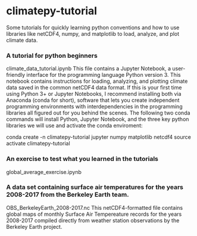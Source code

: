 
# climatepy-tutorial
Some tutorials for quickly learning python conventions and how to use libraries like netCDF4, numpy, and matplotlib to load, analyze, and plot climate data.

### A tutorial for python beginners
climate_data_tutorial.ipynb 
This file contains a Jupyter Notebook, a user-friendly interface for the programming language Python version 3. This notebook contains instructions for loading, analyzing, and plotting climate data saved in the common netCDF4 data format. If this is your first time using Python 3+ or Jupyter Notebooks, I recommend installing both via Anaconda (conda for short), software that lets you create independent programming environments with interdependencies in the programming libraries all figured out for you behind the scenes. The following two conda commands will install Python, Jupyter Notebook, and the three key python libraries we will use and activate the conda enviroment:

conda create -n climatepy-tutorial jupyter numpy matplotlib netcdf4
source activate climatepy-tutorial

### An exercise to test what you learned in the tutorials
global_average_exercise.ipynb

### A data set containing surface air temperatures for the years 2008-2017 from the Berkeley Earth team.
OBS_BerkeleyEarth_2008-2017.nc 
This netCDF4-formatted file contains global maps of monthly Surface Air Tempereature records for the years 2008-2017 compiled directly from weather station observations by the Berkeley Earth project.
